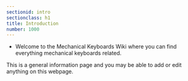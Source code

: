 ```yaml
---
sectionid: intro
sectionclass: h1
title: Introduction
number: 1000
---
```

- Welcome to the Mechanical Keyboards Wiki where you can find everything mechanical keyboards related.

This is a general information page and you may be able to add or edit anything on this webpage.